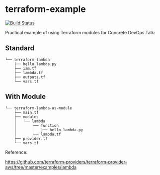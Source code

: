 # terraform-example

[![Build Status](https://travis-ci.org/alexbaptista/terraform-example.svg?branch=master)](https://travis-ci.org/alexbaptista/terraform-example)

Practical example of using Terraform modules for Concrete DevOps Talk:

## Standard

```
└── terraform-lambda
    ├── hello_lambda.py
    ├── iam.tf
    ├── lambda.tf
    ├── outputs.tf
    └── vars.tf
```

## With Module

```
└── terraform-lambda-as-module
    ├── main.tf
    ├── modules
    │   └── lambda
    │       ├── function
    │       │   ├── hello_lambda.py
    │       └── lambda.tf
    ├── provider.tf
    └── vars.tf
```

Reference:

https://github.com/terraform-providers/terraform-provider-aws/tree/master/examples/lambda